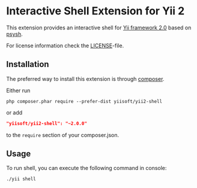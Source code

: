 Interactive Shell Extension for Yii 2
=====================================

This extension provides an interactive shell for [Yii framework 2.0](http://www.yiiframework.com) based on [psysh](http://psysh.org/).

For license information check the [LICENSE](LICENSE.md)-file.


Installation
------------

The preferred way to install this extension is through [composer](http://getcomposer.org/download/).

Either run

```
php composer.phar require --prefer-dist yiisoft/yii2-shell
```

or add

```json
"yiisoft/yii2-shell": "~2.0.0"
```

to the `require` section of your composer.json.


Usage
-----

To run shell, you can execute the following command in console:

```
./yii shell
```


